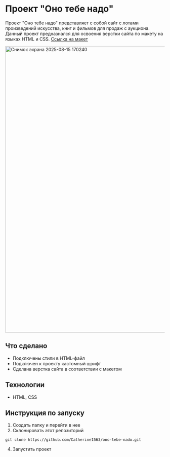 # Проект "Оно тебе надо"
Проект "Оно тебе надо" представляет с собой сайт с лотами произведений искусства, книг и фильмов для продаж с аукциона. Данный проект предназнался для освоения верстки сайта по макету на языках HTML и CSS.
[Ссылка на макет](https://www.figma.com/design/8KwhMpv8qnDocX4NVFQBpn/%D0%9E%D0%BD%D0%BE-%D1%82%D0%B5%D0%B1%D0%B5-%D0%BD%D0%B0%D0%B4%D0%BE?node-id=0-1&p=f&t=Po6mYpPLdaIAVNTY-0)

<img width="1151" height="905" alt="Снимок экрана 2025-08-15 170240" src="https://github.com/user-attachments/assets/97232a7b-7cbd-4d6e-95e5-7c613f1b5ebd" />

## Что сделано
* Подключены стили в HTML-файл
* Подключен к проекту кастомный шрифт
* Сделана верстка сайта в соответствии с макетом

## Технологии
* HTML, CSS

## Инструкция по запуску
1. Создать папку и перейти в нее
2. Склонировать этот репозиторий
```
git clone https://github.com/Catherine1563/ono-tebe-nado.git
```
4. Запустить проект
